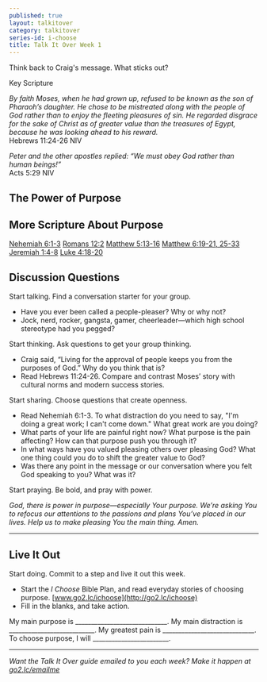 ```yaml
---
published: true
layout: talkitover
category: talkitover
series-id: i-choose
title: Talk It Over Week 1
---
```


<p class="lead">Think back to Craig's message. What sticks out?</p> 

Key Scripture

_By faith Moses, when he had grown up, refused to be known as the son of Pharaoh’s daughter. He chose to be mistreated along with the people of God rather than to enjoy the fleeting pleasures of sin. He regarded disgrace for the sake of Christ as of greater value than the treasures of Egypt, because he was looking ahead to his reward._   
Hebrews 11:24-26 NIV  

_Peter and the other apostles replied: “We must obey God rather than human beings!”_   
Acts 5:29 NIV

## The Power of Purpose

## More Scripture About Purpose
[Nehemiah 6:1-3](https://www.bible.com/bible/111/neh.6.1-3.niv)
[Romans 12:2](https://www.bible.com/bible/111/rom.12.2.niv)
[Matthew 5:13-16](https://www.bible.com/bible/111/mat.5.13-16.niv)
[Matthew 6:19-21, 25-33](https://www.bible.com/bible/111/mat.6.19-21,25-33.niv)
[Jeremiah 1:4-8](https://www.bible.com/bible/111/jer.1.4-8.niv)
[Luke 4:18-20](https://www.bible.com/bible/111/luk.4.18-20.niv)

## Discussion Questions
<p class="lead">Start talking. Find a conversation starter for your group.</p> 

* Have you ever been called a people-pleaser? Why or why not?
* Jock, nerd, rocker, gangsta, gamer, cheerleader—which high school stereotype had you pegged?

<p class="lead">Start thinking. Ask questions to get your group thinking.</p> 

* Craig said, “Living for the approval of people keeps you from the purposes of God.” Why do you think that is?
* Read Hebrews 11:24-26. Compare and contrast Moses’ story with cultural norms and modern success stories.
 
<p class="lead">Start sharing. Choose questions that create openness.</p> 

* Read Nehemiah 6:1-3. To what distraction do you need to say, "I'm doing a great work; I can't come down." What great work are you doing?
* What parts of your life are painful right now? What purpose is the pain affecting? How can that purpose push you through it?
* In what ways have you valued pleasing others over pleasing God? What one thing could you do to shift the greater value to God?
* Was there any point in the message or our conversation where you felt God speaking to you? What was it?

<p class="lead">Start praying. Be bold, and pray with power.</p> 

_God, there is power in purpose—especially Your purpose. We’re asking You to refocus our attentions to the passions and plans You’ve placed in our lives. Help us to make pleasing You the main thing. Amen._

* * *

## Live It Out
<p class="lead">Start doing. Commit to a step and live it out this week.</p>

* Start the _I Choose_ Bible Plan, and read everyday stories of choosing purpose. [www.go2.lc/ichoose](http://go2.lc/ichoose)
* Fill in the blanks, and take action.

My main purpose is _____________________________. 
My main distraction is ___________________________. 
My greatest pain is _____________________________. 
To choose purpose, I will ________________________.

* * *

_Want the Talk It Over guide emailed to you each week? Make it happen at [go2.lc/emailme](http://info.life.church/talkitover)_
